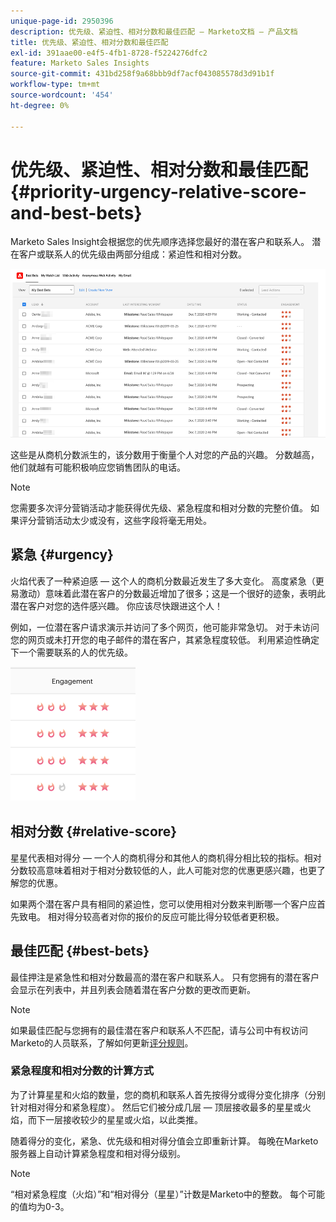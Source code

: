 ```yaml
---
unique-page-id: 2950396
description: 优先级、紧迫性、相对分数和最佳匹配 — Marketo文档 — 产品文档
title: 优先级、紧迫性、相对分数和最佳匹配
exl-id: 391aae00-e4f5-4fb1-8728-f5224276dfc2
feature: Marketo Sales Insights
source-git-commit: 431bd258f9a68bbb9df7acf043085578d3d91b1f
workflow-type: tm+mt
source-wordcount: '454'
ht-degree: 0%

---
```


# 优先级、紧迫性、相对分数和最佳匹配 {#priority-urgency-relative-score-and-best-bets}

Marketo Sales Insight会根据您的优先顺序选择您最好的潜在客户和联系人。 潜在客户或联系人的优先级由两部分组成：紧迫性和相对分数。

![](assets/priority-urgency-relative-score-and-best-bets-1.png)

这些是从商机分数派生的，该分数用于衡量个人对您的产品的兴趣。 分数越高，他们就越有可能积极响应您销售团队的电话。

>[!NOTE]
>
>您需要多次评分营销活动才能获得优先级、紧急程度和相对分数的完整价值。  如果评分营销活动太少或没有，这些字段将毫无用处。

## 紧急 {#urgency}

火焰代表了一种紧迫感 — 这个人的商机分数最近发生了多大变化。 高度紧急（更易激动）意味着此潜在客户的分数最近增加了很多；这是一个很好的迹象，表明此潜在客户对您的选件感兴趣。 你应该尽快跟进这个人！

例如，一位潜在客户请求演示并访问了多个网页，他可能非常急切。 对于未访问您的网页或未打开您的电子邮件的潜在客户，其紧急程度较低。 利用紧迫性确定下一个需要联系的人的优先级。

![](assets/priority-urgency-relative-score-and-best-bets-2.png)

## 相对分数 {#relative-score}

星星代表相对得分 — 一个人的商机得分和其他人的商机得分相比较的指标。相对分数较高意味着相对于相对分数较低的人，此人可能对您的优惠更感兴趣，也更了解您的优惠。

如果两个潜在客户具有相同的紧迫性，您可以使用相对分数来判断哪一个客户应首先致电。 相对得分较高者对你的报价的反应可能比得分较低者更积极。

## 最佳匹配 {#best-bets}

最佳押注是紧急性和相对分数最高的潜在客户和联系人。 只有您拥有的潜在客户会显示在列表中，并且列表会随着潜在客户分数的更改而更新。

>[!NOTE]
>
>如果最佳匹配与您拥有的最佳潜在客户和联系人不匹配，请与公司中有权访问Marketo的人员联系，了解如何更新[评分规则](/help/marketo/getting-started/quick-wins/simple-scoring.md)。

### 紧急程度和相对分数的计算方式

为了计算星星和火焰的数量，您的商机和联系人首先按得分或得分变化排序（分别针对相对得分和紧急程度）。 然后它们被分成几层 — 顶层接收最多的星星或火焰，而下一层接收较少的星星或火焰，以此类推。

随着得分的变化，紧急、优先级和相对得分值会立即重新计算。 每晚在Marketo服务器上自动计算紧急程度和相对得分级别。

>[!NOTE]
>
>“相对紧急程度（火焰）”和“相对得分（星星）”计数是Marketo中的整数。 每个可能的值均为0-3。
